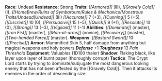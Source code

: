 **Race**: Undead
**Resistance**: Strong 
**Traits**: *[[Armored]]* (III), *[[Gravely Cold]]* (I), *[[HomeBrew/Ruins of Symbaroum/Rules & Mechanics/Monstrous Traits/Undead|Undead]]* (III) 
*[[Accurate]]* 7 (+3), *[[Cunning]]* 5 (+5), *[[Discreet]]* 10 (0), *[[Persuasive]]* 15 (−5), *[[Quick]]* 9 (+1), *[[Resolute]]* 10 (0), *[[Strong]]* 13 (−3), *[[Vigilant]]* 11 (−1) 
**Abilities**: *[[Dominate]]* (master), *[[Iron Fist]]* (master), *[[Man-at-arms]]* (novice), *[[Recovery]]* (master), *[[Two-handed Force]]* (master). 
**Weapons**: *[[Bastard Sword]]* 10 (*[[Precise]]*) 
**Armor**: Mummified Skin 5, half damage from anything but magical weapons and holy powers 
***Defense*** +1 
***Toughness*** 13 *Pain Threshold* 
**Equipment**: Valuables (1D100 thaler) 
**Shadow**: Flaking black, like layer upon layer of burnt paper (thoroughly corrupt) 
**Tactics**: The Crypt Lord starts by trying to dominate/subjugate the most dangerous looking enemy that has not been affected by the [[Gravely Cold]]. Then it attacks its enemies in the order of descending size.